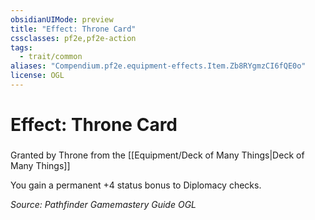 ```yaml
---
obsidianUIMode: preview
title: "Effect: Throne Card"
cssclasses: pf2e,pf2e-action
tags:
  - trait/common
aliases: "Compendium.pf2e.equipment-effects.Item.Zb8RYgmzCI6fQE0o"
license: OGL
---
```

# Effect: Throne Card

### 






Granted by Throne from the [[Equipment/Deck of Many Things|Deck of Many Things]]

You gain a permanent +4 status bonus to Diplomacy checks.

*Source: Pathfinder Gamemastery Guide*
*OGL*
